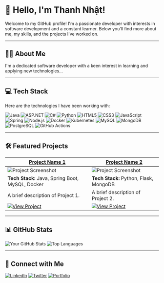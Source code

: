 # 👋 Hello, I'm Thanh Nhật!

Welcome to my GitHub profile! I'm a passionate developer with interests in software development and a constant learner. Below you'll find more about me, my skills, and the projects I've worked on.

---

## 🧑‍💻 About Me
I'm a dedicated software developer with a keen interest in learning and applying new technologies...

---

## 💻 Tech Stack

Here are the technologies I have been working with:

![Java](https://img.shields.io/badge/Java-007396?style=for-the-badge&logo=java&logoColor=white)
![ASP.NET](https://img.shields.io/badge/ASP.NET-512BD4?style=for-the-badge&logo=dotnet&logoColor=white)
![C#](https://img.shields.io/badge/C%23-239120?style=for-the-badge&logo=csharp&logoColor=white)
![Python](https://img.shields.io/badge/Python-3776AB?style=for-the-badge&logo=python&logoColor=white)
![HTML5](https://img.shields.io/badge/HTML5-E34F26?style=for-the-badge&logo=html5&logoColor=white)
![CSS3](https://img.shields.io/badge/CSS3-1572B6?style=for-the-badge&logo=css3&logoColor=white)
![JavaScript](https://img.shields.io/badge/JavaScript-F7DF1E?style=for-the-badge&logo=javascript&logoColor=black)
![Spring](https://img.shields.io/badge/Spring-6DB33F?style=for-the-badge&logo=spring&logoColor=white)
![Node.js](https://img.shields.io/badge/Node.js-339933?style=for-the-badge&logo=nodedotjs&logoColor=white)
![Docker](https://img.shields.io/badge/Docker-2496ED?style=for-the-badge&logo=docker&logoColor=white)
![Kubernetes](https://img.shields.io/badge/Kubernetes-326CE5?style=for-the-badge&logo=kubernetes&logoColor=white)
![MySQL](https://img.shields.io/badge/MySQL-005C84?style=for-the-badge&logo=mysql&logoColor=white)
![MongoDB](https://img.shields.io/badge/MongoDB-47A248?style=for-the-badge&logo=mongodb&logoColor=white)
![PostgreSQL](https://img.shields.io/badge/PostgreSQL-316192?style=for-the-badge&logo=postgresql&logoColor=white)
![GitHub Actions](https://img.shields.io/badge/GitHub_Actions-2088FF?style=for-the-badge&logo=github-actions&logoColor=white)

---

## 🛠 Featured Projects

| [Project Name 1](https://github.com/thaithanhnhat/selenium_webDriver) | [Project Name 2](https://github.com/thaithanhnhat/Telethon_to_Tdata) |
| -------------------------------------------- | --------------------------------------------- |
| ![Project Screenshot](https://via.placeholder.com/400x200.png?text=Project+1) | ![Project Screenshot](https://via.placeholder.com/400x200.png?text=Project+2) |
| **Tech Stack:** Java, Spring Boot, MySQL, Docker | **Tech Stack:** Python, Flask, MongoDB |
| A brief description of Project 1. | A brief description of Project 2. |
| [![View Project](https://img.shields.io/badge/View-Project-007bff?style=for-the-badge&logo=github&logoColor=white)](https://github.com/thaithanhnhat/selenium_webDriver) | [![View Project](https://img.shields.io/badge/View-Project-007bff?style=for-the-badge&logo=github&logoColor=white)](https://github.com/thaithanhnhat/Telethon_to_Tdata) |
---

## 📊 GitHub Stats
![Your GitHub Stats](https://github-readme-stats.vercel.app/api?username=thaithanhnhat&show_icons=true&theme=radical)
![Top Languages](https://github-readme-stats.vercel.app/api/top-langs/?username=thaithanhnhat&layout=compact&theme=radical)

---

## 🔗 Connect with Me
[![LinkedIn](https://img.shields.io/badge/LinkedIn-0077B5?style=for-the-badge&logo=linkedin&logoColor=white)](https://linkedin.com/in/your-profile)
[![Twitter](https://img.shields.io/badge/Twitter-1DA1F2?style=for-the-badge&logo=twitter&logoColor=white)](https://twitter.com/your-username)
[![Portfolio](https://img.shields.io/badge/Portfolio-FF5722?style=for-the-badge)](https://your-website.com)
